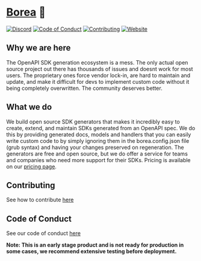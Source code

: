# [Borea](https://borea.dev) 🦊
[![Discord](https://img.shields.io/discord/1288289920690946170?label=Discord&logo=discord&logoColor=white)](https://discord.gg/qpdxeF6wrK)
[![Code of Conduct](https://img.shields.io/badge/Code%20of%20Conduct-Contributor%20Covenant-blue)](../CODE_OF_CONDUCT.md)
[![Contributing](https://img.shields.io/badge/Contributions-Welcome-brightgreen)](../CONTRIBUTING.md)
[![Website](https://img.shields.io/badge/Our-Website-blue)](https://borea.dev/)

## Why we are here
The OpenAPI SDK generation ecosystem is a mess. The only actual open source project out there has thousands of issues and doesnt work for most users. The proprietary ones force vendor lock-in, are hard to maintain and update, and make it difficult for devs to implement custom code without it being completely overwritten. The community deserves better.

## What we do
We build open source SDK generators that makes it incredibly easy to create, extend, and maintain SDKs generated from an OpenAPI spec. We do this by providing generated docs, models and handlers that you can easily write custom code to by simply ignoring them in the borea.config.json file (grub syntax) and having your changes preserved on regeneration.
The generators are free and open source, but we do offer a service for teams and companies who need more support for their SDKs. Pricing is available on our [pricing page](https://borea.dev/pricing).

## Contributing

See how to contribute [here]()

## Code of Conduct

See our code of conduct [here]()

**Note: This is an early stage product and is not ready for production in some cases, we recommend extensive testing before deployment.**
